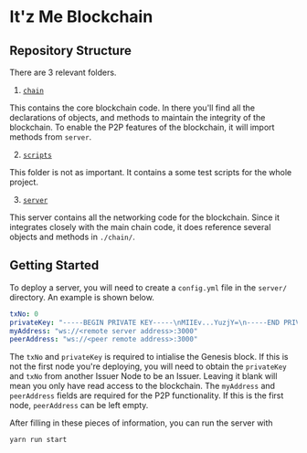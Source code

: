 # It'z Me Blockchain

## Repository Structure

There are 3 relevant folders. 

1. [`chain`](chain/)

This contains the core blockchain code. In there you'll find all the declarations of objects, and methods to maintain the integrity of the blockchain. To enable the P2P features of the blockchain, it will import methods from `server`.  

2. [`scripts`](scripts/)

This folder is not as important. It contains a some test scripts for the whole project. 

3. [`server`](server/)

This server contains all the networking code for the blockchain. Since it integrates closely with the main chain code, it does reference several objects and methods in `./chain/`.


## Getting Started

To deploy a server, you will need to create a `config.yml` file in the `server/` directory. An example is shown below. 

```yaml
txNo: 0
privateKey: "-----BEGIN PRIVATE KEY-----\nMIIEv...YuzjY=\n-----END PRIVATE KEY-----\n"
myAddress: "ws://<remote server address>:3000"
peerAddress: "ws://<peer remote address>:3000"
```

The `txNo` and `privateKey` is required to intialise the Genesis block. If this is not the first node you're deploying, you will need to obtain the `privateKey` and `txNo` from another Issuer Node to be an Issuer. Leaving it blank will mean you only have read access to the blockchain.
The `myAddress` and `peerAddress` fields are required for the P2P functionality. If this is the first node, `peerAddress` can be left empty. 

After filling in these pieces of information, you can run the server with 

```yarn run start```



